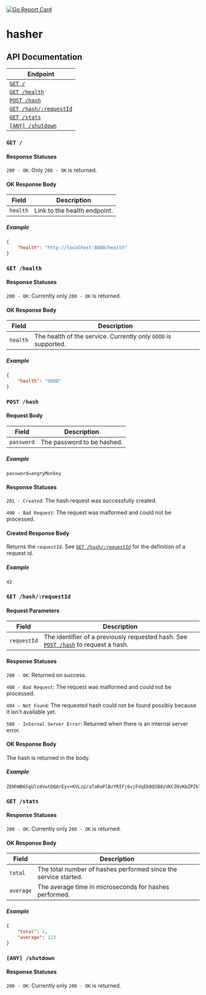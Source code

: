 [![Go Report Card](https://goreportcard.com/badge/myshkin5/hasher)](https://goreportcard.com/report/myshkin5/hasher)

# hasher

## API Documentation

Endpoint |
--- |
[`GET /`](#get-) |
[`GET /health`](#get-health) |
[`POST /hash`](#post-hash) |
[`GET /hash/:requestId`](#get-hashrequestid) |
[`GET /stats`](#get-stats) |
[`[ANY] /shutdown`](#any-shutdown) |

### `GET /`

#### Response Statuses

`200 - OK`: Only `200 - OK` is returned.

#### OK Response Body

Field | Description
--- | ---
`health` | Link to the health endpoint.

##### Example

```json
{
    "health": "http://localhost:8080/health"
}
```

### `GET /health`

#### Response Statuses

`200 - OK`: Currently only `200 - OK` is returned.

#### OK Response Body

Field | Description
--- | ---
`health` | The health of the service. Currently only `GOOD` is supported.

##### Example

```json
{
    "health": "GOOD"
}
```

### `POST /hash`

#### Request Body

Field | Description
--- | ---
`password` | The password to be hashed.

##### Example

```http request
password=angryMonkey
```

#### Response Statuses

`201 - Created`: The hash request was successfully created.

`400 - Bad Request`: The request was malformed and could not be processed.

#### Created Response Body

Returns the `requestId`. See [`GET /hash/:requestId`](#get-hashrequestid) for the definition of a request id.

##### Example

```
42
```

### `GET /hash/:requestId`

#### Request Parameters

Field | Description
--- | ---
`requestId` | The identifier of a previously requested hash. See [`POST /hash`](#post-hash) to request a hash.

#### Response Statuses

`200 - OK`: Returned on success.

`400 - Bad Request`: The request was malformed and could not be processed.

`404 - Not Found`: The requested hash could not be found possibly because it isn't available yet.

`500 - Internal Server Error`: Returned when there is an internal server error.

#### OK Response Body

The hash is returned in the body.

##### Example

```
ZEHhWB65gUlzdVwtDQArEyx+KVLzp/aTaRaPlBzYRIFj6vjFdqEb0Q5B8zVKCZ0vKbZPZklJz0Fd7su2A+gf7Q==
```

### `GET /stats`

#### Response Statuses

`200 - OK`: Currently only `200 - OK` is returned.

#### OK Response Body

Field | Description
--- | ---
`total` | The total number of hashes performed since the service started.
`average` | The average time in microseconds for hashes performed.

##### Example

```json
{
    "total": 1,
    "average": 123
}
```

### `[ANY] /shutdown`

#### Response Statuses

`200 - OK`: Currently only `200 - OK` is returned.
